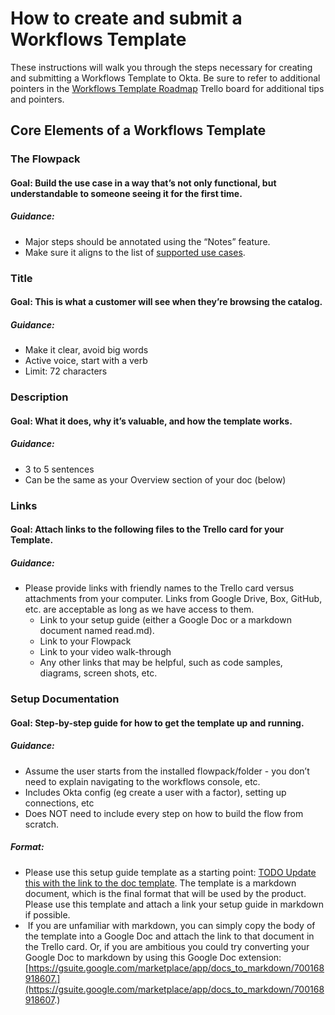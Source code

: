 # How to create and submit a Workflows Template

These instructions will walk you through the steps necessary for creating and submitting a Workflows Template to Okta. Be sure to refer to additional pointers in the [Workflows Template Roadmap](https://trello.com/b/gRp3nNHo/workflows-template-roadmap) Trello board for additional tips and pointers.

## Core Elements of a Workflows Template

### The Flowpack

#### Goal: Build the use case in a way that’s not only functional, but understandable to someone seeing it for the first time. 

##### Guidance:

*   Major steps should be annotated using the “Notes” feature.
*   Make sure it aligns to the list of [supported use cases](https://help.okta.com/en/prod/Content/Topics/Workflows/workflows-main.htm?cshid=ext-Okta-workflows).

### Title

#### Goal: This is what a customer will see when they’re browsing the catalog.

##### Guidance:

*   Make it clear, avoid big words
*   Active voice, start with a verb
*   Limit: 72 characters

### Description

#### Goal: What it does, why it’s valuable, and how the template works.

##### Guidance:

*   3 to 5 sentences
*   Can be the same as your Overview section of your doc (below)

### Links

#### Goal: Attach links to the following files to the Trello card for your Template.

##### Guidance:

*   Please provide links with friendly names to the Trello card versus attachments from your computer. Links from Google Drive, Box, GitHub, etc. are acceptable as long as we have access to them.
    *   Link to your setup guide (either a Google Doc or a markdown document named read.md).
    *   Link to your Flowpack
    *   Link to your video walk-through
    *   Any other links that may be helpful, such as code samples, diagrams, screen shots, etc.

### Setup Documentation

#### Goal: Step-by-step guide for how to get the template up and running.

##### Guidance:

*   Assume the user starts from the installed flowpack/folder - you don’t need to explain navigating to the workflows console, etc.
*   Includes Okta config (eg create a user with a factor), setting up connections, etc
*   Does NOT need to include every step on how to build the flow from scratch.

##### Format: 

*   Please use this setup guide template as a starting point: [TODO Update this with the link to the doc template](www.google.com). The template is a markdown document, which is the final format that will be used by the product. Please use this template and attach a link your setup guide in markdown if possible.
*    If you are unfamiliar with markdown, you can simply copy the body of the template into a Google Doc and attach the link to that document in the Trello card. Or, if you are ambitious you could try converting your Google Doc to markdown by using this Google Doc extension: [https://gsuite.google.com/marketplace/app/docs_to_markdown/700168918607.](https://gsuite.google.com/marketplace/app/docs_to_markdown/700168918607.)
